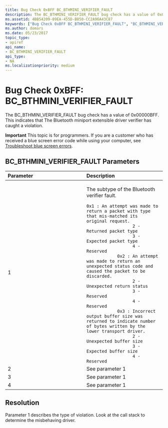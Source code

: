 ```yaml
---
title: Bug Check 0xBFF BC_BTHMINI_VERIFIER_FAULT
description: The BC_BTHMINI_VERIFIER_FAULT bug check has a value of 0x00000BFF. This indicates that The Bluetooth miniport extensible driver verifier has caught a violation.
ms.assetid: 4BB54209-89EA-455D-B850-CC2A96A43C87
keywords: ["Bug Check 0xBFF BC_BTHMINI_VERIFIER_FAULT", "BC_BTHMINI_VERIFIER_FAULT"]
ms.author: domars
ms.date: 05/23/2017
topic_type:
- apiref
api_name:
- BC_BTHMINI_VERIFIER_FAULT
api_type:
- NA
ms.localizationpriority: medium
---
```


# Bug Check 0xBFF: BC\_BTHMINI\_VERIFIER\_FAULT


The BC\_BTHMINI\_VERIFIER\_FAULT bug check has a value of 0x00000BFF. This indicates that The Bluetooth miniport extensible driver verifier has caught a violation.

**Important** This topic is for programmers. If you are a customer who has received a blue screen error code while using your computer, see [Troubleshoot blue screen errors](https://windows.microsoft.com/windows-10/troubleshoot-blue-screen-errors).

## BC\_BTHMINI\_VERIFIER\_FAULT Parameters


<table>
<colgroup>
<col width="50%" />
<col width="50%" />
</colgroup>
<thead>
<tr class="header">
<th align="left">Parameter</th>
<th align="left">Description</th>
</tr>
</thead>
<tbody>
<tr class="odd">
<td align="left">1</td>
<td align="left"><p>The subtype of the Bluetooth verifier fault.</p>
<div class="code">
<code>0x1 : An attempt was made to return a packet with type that mis-matched its original request.
                  2 - Returned packet type
                  3 - Expected packet type
                  4 - Reserved
            0x2 : An attempt was made to return an unexpected status code and caused the packet to be discarded.
                  2 - Unexpected return status
                  3 - Reserved
                  4 - Reserved
            0x3 : Incorrect output buffer size was returned to indicate number of bytes written by the lower transport driver.
                  2 - Unexpected buffer size
                  3 - Expected buffer size
                  4 - Reserved</code>
</div></td>
</tr>
<tr class="even">
<td align="left">2</td>
<td align="left">See parameter 1</td>
</tr>
<tr class="odd">
<td align="left">3</td>
<td align="left">See parameter 1</td>
</tr>
<tr class="even">
<td align="left">4</td>
<td align="left">See parameter 1</td>
</tr>
</tbody>
</table>



Resolution
----------

Parameter 1 describes the type of violation. Look at the call stack to determine the misbehaving driver.








